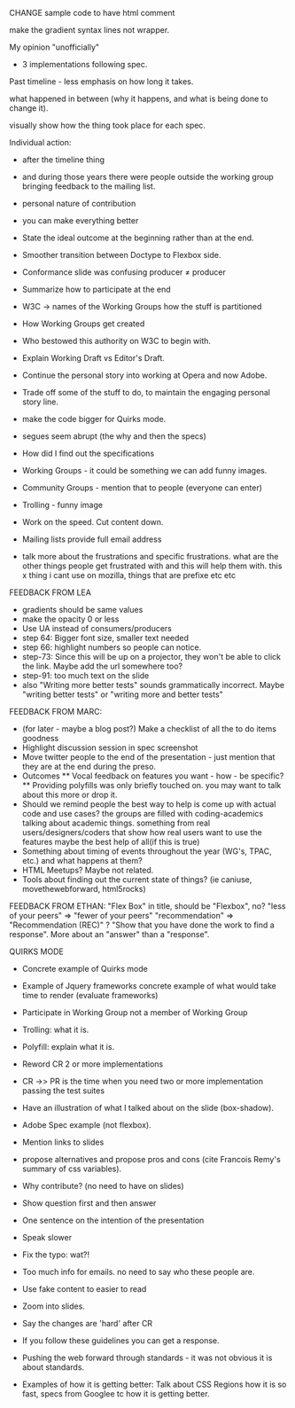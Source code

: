 CHANGE sample code to have html comment

make the gradient syntax lines not wrapper.

My opinion "unofficially"

- 3 implementations following spec.

Past timeline - less emphasis on how long it takes. 

what happened in between (why it happens, and what is being done to change it). 

visually show how the thing took place for each spec.

Individual action: 
- after the timeline thing
- and during those years there were people outside the working group bringing feedback to the mailing list. 
- personal nature of contribution
- you can make everything better

- State the ideal outcome at the beginning rather than at the end.
- Smoother transition between Doctype to Flexbox side. 


- Conformance slide was confusing producer ≠ producer

- Summarize how to participate at the end

- W3C -> names of the Working Groups how the stuff is partitioned

- How Working Groups get created

- Who bestowed this authority on W3C to begin with.

- Explain Working Draft vs Editor's Draft.

- Continue the personal story into working at Opera and now Adobe.

- Trade off some of the stuff to do, to maintain the engaging personal story line. 

- make the code bigger for Quirks mode.

- segues seem abrupt (the why and then the specs)

- How did I find out the specifications

- Working Groups - it could be something we can add funny images.

- Community Groups - mention that to people (everyone can enter) 

- Trolling - funny image

- Work on the speed. Cut content down.

- Mailing lists provide full email address

- talk more about the frustrations and specific frustrations. what are the other things people get frustrated with and this will help them with. this x thing i cant use on mozilla, things that are prefixe etc etc

FEEDBACK FROM LEA
- gradients should be same values
- make the opacity 0 or less 
- Use UA instead of consumers/producers
- step 64: Bigger font size, smaller text needed
- step 66: highlight numbers so people can notice.
- step-73: Since this will be up on a projector, they won't be able to click the link. Maybe add the url somewhere too?
- step-91: too much text on the slide
- also "Writing more better tests" sounds grammatically incorrect. Maybe "writing better tests" or "writing more and better tests"

FEEDBACK FROM MARC:
* (for later - maybe a blog post?) Make a checklist of all the to do items goodness
* Highlight discussion session in spec screenshot
* Move twitter people to the end of the presentation - just mention that they are at the end during the preso.
* Outcomes
** Vocal feedback on features you want - how - be specific?
** Providing polyfills was only briefly touched on.  you may want to talk about this more or drop it.
* Should we remind people the best way to help is come up with actual code and use cases? the groups are filled with coding-academics talking about academic things. something from real users/designers/coders that show how real users want to use the  features maybe the best help of all(if this is true)
* Something about timing of events throughout the year (WG's, TPAC, etc.) and what happens at them?
* HTML Meetups? Maybe not related.
* Tools about finding out the current state of things? (ie caniuse, movethewebforward, html5rocks)
 
 FEEDBACK FROM ETHAN:
 	"Flex Box" in title, should be "Flexbox", no?
	"less of your peers" => "fewer of your peers"
	"recommendation" => "Recommendation (REC)" ?
	"Show that you have done the work to find a response".  More about an "answer" than a "response".

QUIRKS MODE
- Concrete example of Quirks mode 
- Example of Jquery frameworks concrete example of what would take time to render (evaluate frameworks)
- Participate in Working Group not a member of Working Group
- Trolling: what it is.
- Polyfill: explain what it is.
- Reword CR 2 or more implementations
- CR ->> PR is the time when you need two or more implementation passing the test suites
- Have an illustration of what I talked about on the slide (box-shadow). 
- Adobe Spec example (not flexbox). 
- Mention links to slides

- propose alternatives and propose pros and cons (cite Francois Remy's summary of css variables). 
- Why contribute? (no need to have on slides)
- Show question first and then answer
- One sentence on the intention of the presentation
- Speak slower
- Fix the typo: wat?!
- Too much info for emails. no need to say who these people are. 
- Use fake content to easier to read
- Zoom into slides.
- Say the changes are 'hard' after CR
- If you follow these guidelines you can get a response.

- Pushing the web forward through standards - it was not obvious it is about standards. 
- Examples of how it is getting better: Talk about CSS Regions how it is so fast, specs from Googlee tc how it is getting better. 




